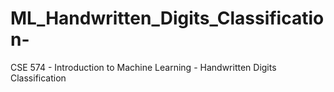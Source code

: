 # ML_Handwritten_Digits_Classification-
CSE 574 - Introduction to Machine Learning - Handwritten Digits Classification
